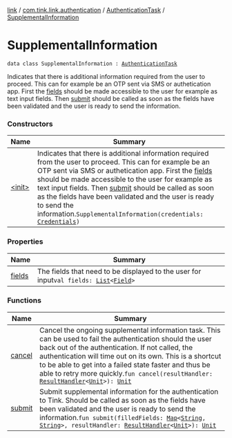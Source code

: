 [link](../../../index.md) / [com.tink.link.authentication](../../index.md) / [AuthenticationTask](../index.md) / [SupplementalInformation](./index.md)

# SupplementalInformation

`data class SupplementalInformation : `[`AuthenticationTask`](../index.md)

Indicates that there is additional information required from the user to proceed. This can
for example be an OTP sent via SMS or authetication app.
First the [fields](fields.md) should be made accessible to the user for example as text input fields.
Then [submit](submit.md) should be called as soon as the fields have been validated and the user is
ready to send the information.

### Constructors

| Name | Summary |
|---|---|
| [&lt;init&gt;](-init-.md) | Indicates that there is additional information required from the user to proceed. This can for example be an OTP sent via SMS or authetication app. First the [fields](fields.md) should be made accessible to the user for example as text input fields. Then [submit](submit.md) should be called as soon as the fields have been validated and the user is ready to send the information.`SupplementalInformation(credentials: `[`Credentials`](../../../com.tink.model.credentials/-credentials/index.md)`)` |

### Properties

| Name | Summary |
|---|---|
| [fields](fields.md) | The fields that need to be displayed to the user for input`val fields: `[`List`](https://kotlinlang.org/api/latest/jvm/stdlib/kotlin.collections/-list/index.html)`<`[`Field`](../../../com.tink.model.misc/-field/index.md)`>` |

### Functions

| Name | Summary |
|---|---|
| [cancel](cancel.md) | Cancel the ongoing supplemental information task. This can be used to fail the authentication should the user back out of the authentication. If not called, the authentication will time out on its own. This is a shortcut to be able to get into a failed state faster and thus be able to retry more quickly.`fun cancel(resultHandler: `[`ResultHandler`](../../../com.tink.service.handler/-result-handler/index.md)`<`[`Unit`](https://kotlinlang.org/api/latest/jvm/stdlib/kotlin/-unit/index.html)`>): `[`Unit`](https://kotlinlang.org/api/latest/jvm/stdlib/kotlin/-unit/index.html) |
| [submit](submit.md) | Submit supplemental information for the authentication to Tink. Should be called as soon as the fields have been validated and the user is ready to send the information.`fun submit(filledFields: `[`Map`](https://kotlinlang.org/api/latest/jvm/stdlib/kotlin.collections/-map/index.html)`<`[`String`](https://kotlinlang.org/api/latest/jvm/stdlib/kotlin/-string/index.html)`, `[`String`](https://kotlinlang.org/api/latest/jvm/stdlib/kotlin/-string/index.html)`>, resultHandler: `[`ResultHandler`](../../../com.tink.service.handler/-result-handler/index.md)`<`[`Unit`](https://kotlinlang.org/api/latest/jvm/stdlib/kotlin/-unit/index.html)`>): `[`Unit`](https://kotlinlang.org/api/latest/jvm/stdlib/kotlin/-unit/index.html) |
